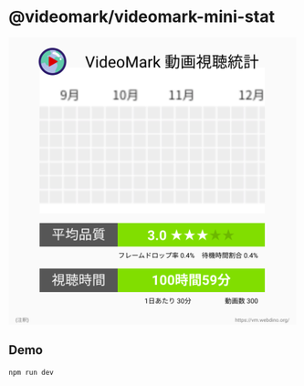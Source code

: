 # @videomark/videomark-mini-stat

![Design](docs/images/design.png)

## Demo

```sh
npm run dev
```
